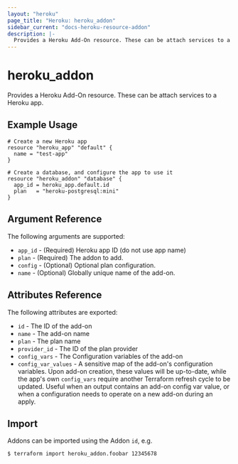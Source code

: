 ```yaml
---
layout: "heroku"
page_title: "Heroku: heroku_addon"
sidebar_current: "docs-heroku-resource-addon"
description: |-
  Provides a Heroku Add-On resource. These can be attach services to a Heroku app.
---
```


# heroku\_addon

Provides a Heroku Add-On resource. These can be attach
services to a Heroku app.

## Example Usage

```hcl-terraform
# Create a new Heroku app
resource "heroku_app" "default" {
  name = "test-app"
}

# Create a database, and configure the app to use it
resource "heroku_addon" "database" {
  app_id = heroku_app.default.id
  plan   = "heroku-postgresql:mini"
}
```

## Argument Reference

The following arguments are supported:

* `app_id` - (Required) Heroku app ID (do not use app name)
* `plan` - (Required) The addon to add.
* `config` - (Optional) Optional plan configuration.
* `name` - (Optional) Globally unique name of the add-on.

## Attributes Reference

The following attributes are exported:

* `id` - The ID of the add-on
* `name` - The add-on name
* `plan` - The plan name
* `provider_id` - The ID of the plan provider
* `config_vars` - The Configuration variables of the add-on
* `config_var_values` - A sensitive map of the add-on's configuration variables. Upon add-on creation, these values will be up-to-date, while the app's own `config_vars` require another Terraform refresh cycle to be updated. Useful when an output contains an add-on config var value, or when a configuration needs to operate on a new add-on during an apply.

## Import

Addons can be imported using the Addon `id`, e.g.

```
$ terraform import heroku_addon.foobar 12345678
```
